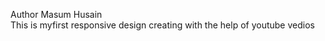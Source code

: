 Author Masum Husain
<br>
This is myfirst responsive design creating with the help of youtube vedios
